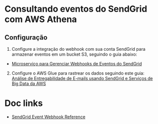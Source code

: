# Consultando eventos do SendGrid com AWS Athena

## Configuração

1. Configure a integração do webhook com sua conta SendGrid para armazenar eventos em um bucket S3, seguindo o guia abaixo:  
- [Microserviço para Gerenciar Webhooks de Eventos do SendGrid](https://www.twilio.com/en-us/blog/microservice-template-handle-sendgrid-event-webhooks#Part-2-Serverless-Microservice-for-handling-SendGrid-Event-Webhooks)

2. Configure o AWS Glue para rastrear os dados seguindo este guia:  
[Análise de Entregabilidade de E-mails usando SendGrid e Serviços de Big Data da AWS](https://medium.com/zenofai/email-deliverability-analytics-using-sendgrid-and-aws-big-data-services-136fb4cd0021)


# Doc links
- [SendGrid Event Webhook Reference](https://www.twilio.com/docs/sendgrid/for-developers/tracking-events/event)